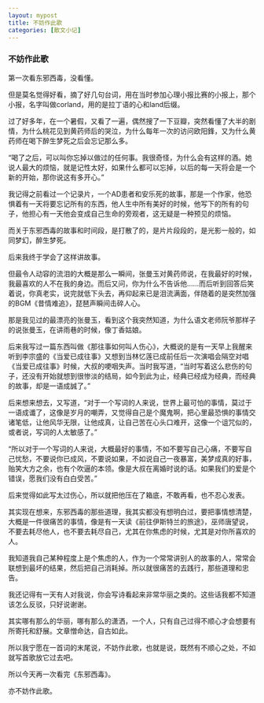 ```yaml
---
layout: mypost
title: 不妨作此歌
categories: [散文小记]
---
```


### 不妨作此歌

第一次看东邪西毒，没看懂。

但是莫名觉得好看，摘了好几句台词，用在当时参加心理小报比赛的小报上，那个小报，名字叫做corland，用的是拉丁语的心和land后缀。

过了好多年，在一个暑假，又看了一遍，偶然搜了一下豆瓣，突然看懂了大半的剧情，为什么桃花见到黄药师后的哭泣，为什么每年一次的访问欧阳鋒，又为什么黄药师在喝下醉生梦死之后会忘记那么多。

“喝了之后，可以叫你忘掉以做过的任何事。我很奇怪，为什么会有这样的酒。她说人最大的烦恼，就是记性太好，如果什么都可以忘掉，以后的每一天将会是一个新的开始，那你说这有多开心。”

我记得之前看过一个记录片，一个AD患者和安乐死的故事，那是一个作家，他恐惧着有一天将要忘记所有的东西，他人生中所有美好的时候，他写下的所有的句子，他担心有一天他会变成自己生命的旁观者，这无疑是一种预见的烦恼。

而关于东邪西毒的故事和时间段，是打散了的，是片片段段的，是光影一般的，如同梦幻，醉生梦死。

后来我终于学会了这样讲故事。

但最令人动容的流泪的大概是那么一瞬间，张曼玉对黄药师说，在我最好的时候，我最喜欢的人不在我的身边。而后又问，你为什么不告诉他......而后听到回答后笑着说，你真老实，说完就低下头去，再仰起来已是泪流满面，伴随着的是突然加强的BGM《昔情难追》，琵琶声瞬间击碎人心。

那是我见过的最漂亮的张曼玉，看到这个我突然知道，为什么语文老师阮爷那样子的说张曼玉，在讲雨巷的时候，像丁香姑娘。

后来我写过一篇东西叫做《那往事如何叫人伤心》，大概说的是有一天早上我醒来听到李宗盛的《当爱已成往事》又想到当林忆莲已成前任后一次演唱会隔空对唱《当爱已成往事》时候，大叔的哽咽失声。当时我写道，“当时写着这么悲伤的句子，还没有开始就想到很惨淡的结局，如今到此为止，经典已经成为经典，而经典的故事，却是一语成誠了。”

后来想来想去，又写道，“对于一个写词的人来说，世界上最可怕的事情，莫过于一语成谶了，这像是岁月的嘲弄，又觉得自己是个魔鬼啊，把心里最恐惧的事情交诸笔低，让他风华无限，让他成真，让自己苦在心头口难开，这像一个诅咒似的，或者说，写词的人太敏感了。”

“所以对于一个写词的人来说，大概最好的事情，不如不要写自己心痛，不要写自己忧愁，不要说你已成风，不要说如果，不如说自己一夜暴富，美梦成真的好事，贻笑大方之余，也有个吹逼的本领。像是大叔在离婚时说的话。如果我们的爱是个错误，愿我们没有白白受苦。”

后来觉得如此写太过伤心，所以就把他压在了箱底，不敢再看，也不忍心发表。

其实现在想来，东邪西毒的那些道理，我其实都没有想明白过，要把事情想清楚，大概是一件很痛苦的事情，像是有一天读《前往伊斯特兰的旅途》，巫师唐望说，不要去耗尽他人，也不要去耗尽自己，尤其在你焦虑的时候，尤其是对你所喜欢的人。

我知道我自己某种程度上是个焦虑的人，作为一个常常讲别人的故事的人，常常会联想到最坏的结果，然后把自己消耗掉。所以就很痛苦的去践行，那些道理和忠告。

我还记得有一天有人对我说，你会写诗看起来非常华丽之类的。这些话我都不知道该怎么反驳，只好说谢谢。

其实哪有那么的华丽，哪有那么的潇洒，一个人，只有自己过得不顺心才会想要有所寄托和舒展。文章憎命达，自古如此。

所以我宁愿在一首词的末尾说，不妨作此歌，也就是说，既然有不顺心之处，不如就写首歌放它过去吧。

所以今天再一次看完《东邪西毒》。

亦不妨作此歌。
